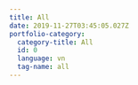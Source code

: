 ```yaml
---
title: All
date: 2019-11-27T03:45:05.027Z
portfolio-category:
  category-title: All
  id: 0
  language: vn
  tag-name: all
---
```


